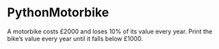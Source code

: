 # PythonMotorbike
A motorbike costs £2000 and loses 10% of its value every year. Print the bike’s value every year until it falls below £1000.
